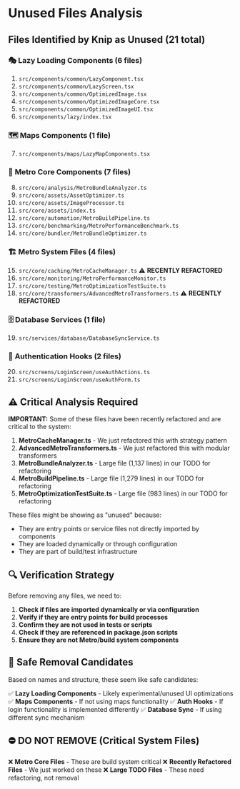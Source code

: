 # Unused Files Analysis

## Files Identified by Knip as Unused (21 total)

### 🎭 **Lazy Loading Components (6 files)**
1. `src/components/common/LazyComponent.tsx`
2. `src/components/common/LazyScreen.tsx` 
3. `src/components/common/OptimizedImage.tsx`
4. `src/components/common/OptimizedImageCore.tsx`
5. `src/components/common/OptimizedImageUI.tsx`
6. `src/components/lazy/index.tsx`

### 🗺️ **Maps Components (1 file)**
7. `src/components/maps/LazyMapComponents.tsx`

### 🔧 **Metro Core Components (7 files)**
8. `src/core/analysis/MetroBundleAnalyzer.ts`
9. `src/core/assets/AssetOptimizer.ts`
10. `src/core/assets/ImageProcessor.ts`
11. `src/core/assets/index.ts`
12. `src/core/automation/MetroBuildPipeline.ts`
13. `src/core/benchmarking/MetroPerformanceBenchmark.ts`
14. `src/core/bundler/MetroBundleOptimizer.ts`

### 🏗️ **Metro System Files (4 files)**
15. `src/core/caching/MetroCacheManager.ts` ⚠️ **RECENTLY REFACTORED**
16. `src/core/monitoring/MetroPerformanceMonitor.ts`
17. `src/core/testing/MetroOptimizationTestSuite.ts`
18. `src/core/transformers/AdvancedMetroTransformers.ts` ⚠️ **RECENTLY REFACTORED**

### 🗄️ **Database Services (1 file)**
19. `src/services/database/DatabaseSyncService.ts`

### 🔐 **Authentication Hooks (2 files)**
20. `src/screens/LoginScreen/useAuthActions.ts`
21. `src/screens/LoginScreen/useAuthForm.ts`

## ⚠️ Critical Analysis Required

**IMPORTANT:** Some of these files have been recently refactored and are critical to the system:

1. **MetroCacheManager.ts** - We just refactored this with strategy pattern
2. **AdvancedMetroTransformers.ts** - We just refactored this with modular transformers
3. **MetroBundleAnalyzer.ts** - Large file (1,137 lines) in our TODO for refactoring
4. **MetroBuildPipeline.ts** - Large file (1,279 lines) in our TODO for refactoring
5. **MetroOptimizationTestSuite.ts** - Large file (983 lines) in our TODO for refactoring

These files might be showing as "unused" because:
- They are entry points or service files not directly imported by components
- They are loaded dynamically or through configuration
- They are part of build/test infrastructure

## 🔍 **Verification Strategy**

Before removing any files, we need to:

1. **Check if files are imported dynamically or via configuration**
2. **Verify if they are entry points for build processes**
3. **Confirm they are not used in tests or scripts**
4. **Check if they are referenced in package.json scripts**
5. **Ensure they are not Metro/build system components**

## 🎯 **Safe Removal Candidates**

Based on names and structure, these seem like safe candidates:

✅ **Lazy Loading Components** - Likely experimental/unused UI optimizations
✅ **Maps Components** - If not using maps functionality
✅ **Auth Hooks** - If login functionality is implemented differently
✅ **Database Sync** - If using different sync mechanism

## ⛔ **DO NOT REMOVE (Critical System Files)**

❌ **Metro Core Files** - These are build system critical
❌ **Recently Refactored Files** - We just worked on these
❌ **Large TODO Files** - These need refactoring, not removal